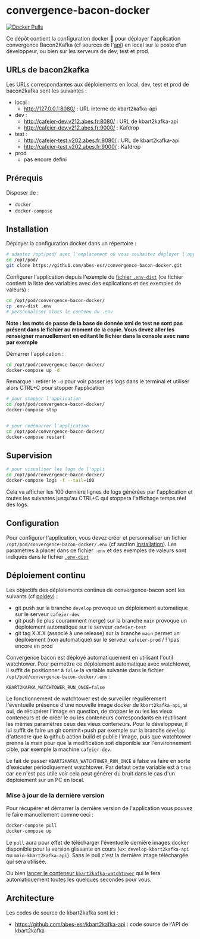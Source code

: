 # convergence-bacon-docker

[![Docker Pulls](https://img.shields.io/docker/pulls/abesesr/convergence.svg)](https://hub.docker.com/r/abesesr/convergence/)


Ce dépôt contient la configuration docker 🐳 pour déployer l'application convergence Bacon2Kafka (cf sources de l'[api](https://github.com/abes-esr/kbart2kafka-api)) en local sur le poste d'un développeur, ou bien sur les serveurs de dev, test et prod.

## URLs de bacon2kafka

Les URLs correspondantes aux déploiements en local, dev, test et prod de bacon2kafka sont les suivantes :

- local :
    - http://127.0.0.1:8080/ : URL interne de kbart2kafka-api
- dev :
    - http://cafeier-dev.v212.abes.fr:8080/ : URL de kbart2kafka-api
    - http://cafeier-dev.v212.abes.fr:9000/ : Kafdrop
- test :
    - http://cafeier-test.v202.abes.fr:8080/ :  URL de kbart2kafka-api
    - http://cafeier-test.v202.abes.fr:9000/ : Kafdrop
- prod
    - pas encore defini

## Prérequis

Disposer de :
- ``docker``
- ``docker-compose``

## Installation

Déployer la configuration docker dans un répertoire :
```bash
# adaptez /opt/pod/ avec l'emplacement où vous souhaitez déployer l'application
cd /opt/pod/
git clone https://github.com/abes-esr/convergence-bacon-docker.git
```

Configurer l'application depuis l'exemple du [fichier ``.env-dist``](./.env-dist) (ce fichier contient la liste des variables avec des explications et des exemples de valeurs) :
```bash
cd /opt/pod/convergence-bacon-docker/
cp .env-dist .env
# personnaliser alors le contenu du .env
```

**Note : les mots de passe de la base de donnée xml de test ne sont pas présent dans le fichier au moment de la copie. Vous devez aller les renseigner manuellement en editant le fichier dans la console avec nano par exemple**

Démarrer l'application :
```bash
cd /opt/pod/convergence-bacon-docker/
docker-compose up -d
```

Remarque : retirer le ``-d`` pour voir passer les logs dans le terminal et utiliser alors CTRL+C pour stopper l'application

```bash
# pour stopper l'application
cd /opt/pod/convergence-bacon-docker/
docker-compose stop


# pour redémarrer l'application
cd /opt/pod/convergence-bacon-docker/
docker-compose restart
```

## Supervision

```bash
# pour visualiser les logs de l'appli
cd /opt/pod/convergence-bacon-docker/
docker-compose logs -f --tail=100
```

Cela va afficher les 100 dernière lignes de logs générées par l'application et toutes les suivantes jusqu'au CTRL+C qui stoppera l'affichage temps réel des logs.


## Configuration

Pour configurer l'application, vous devez créer et personnaliser un fichier ``/opt/pod/convergence-bacon-docker/.env`` (cf section [Installation](#installation)). Les paramètres à placer dans ce fichier ``.env`` et des exemples de valeurs sont indiqués dans le fichier [``.env-dist``](https://github.com/abes-esr/convergence-bacon-docker/blob/develop/.env-dist)

## Déploiement continu

Les objectifs des déploiements continus de convergence-bacon sont les suivants (cf [poldev](https://github.com/abes-esr/abes-politique-developpement/blob/main/01-Gestion%20du%20code%20source.md#utilisation-des-branches)) :
- git push sur la branche ``develop`` provoque un déploiement automatique sur le serveur ``cafeier-dev``
- git push (le plus couramment merge) sur la branche ``main`` provoque un déploiement automatique sur le serveur ``cafeier-test``
- git tag X.X.X (associé à une release) sur la branche ``main`` permet un déploiement (non automatique) sur le serveur ``cafeier-prod`` / ! \pas encore en prod

Convergence bacon est déployé automatiquement en utilisant l'outil watchtower. Pour permettre ce déploiement automatique avec watchtower, il suffit de positionner à ``false`` la variable suivante dans le fichier ``/opt/pod/convergence-bacon-docker/.env`` :
```env
KBART2KAFKA_WATCHTOWER_RUN_ONCE=false
```

Le fonctionnement de watchtower est de surveiller régulièrement l'éventuelle présence d'une nouvelle image docker de ``kbart2kafka-api``, si oui, de récupérer l'image en question, de stopper le ou les les vieux conteneurs et de créer le ou les conteneurs correspondants en réutilisant les mêmes paramètres ceux des vieux conteneurs. Pour le développeur, il lui suffit de faire un git commit+push par exemple sur la branche ``develop`` d'attendre que la github action build et publie l'image, puis que watchtower prenne la main pour que la modification soit disponible sur l'environnement cible, par exemple la machine ``cafeier-dev``.

Le fait de passer ``KBART2KAFKA_WATCHTOWER_RUN_ONCE`` à false va faire en sorte d'exécuter périodiquement watchtower. Par défaut cette variable est à ``true`` car ce n'est pas utile voir cela peut générer du bruit dans le cas d'un déploiement sur un PC en local.

### Mise à jour de la dernière version

Pour récupérer et démarrer la dernière version de l'application vous pouvez le faire manuellement comme ceci :
```bash
docker-compose pull
docker-compose up
```
Le ``pull`` aura pour effet de télécharger l'éventuelle dernière images docker disponible pour la version glissante en cours (ex: ``develop-kbart2kafka-api`` ou ``main-kbart2kafka-api``). Sans le pull c'est la dernière image téléchargée qui sera utilisée.

Ou bien [lancer le conteneur ``kbart2kafka-watchtower``](https://github.com/abes-esr/convergence-bacon-docker/blob/develop/README.md#d%C3%A9ploiement-continu) qui le fera automatiquement toutes les quelques secondes pour vous.

## Architecture

Les codes de source de kbart2kafka sont ici :
- https://github.com/abes-esr/kbart2kafka-api : code source de l'API de kbart2kafka
